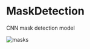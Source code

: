 # MaskDetection
CNN mask detection model

![masks](https://user-images.githubusercontent.com/73878161/198726973-9e405914-af38-41e9-89a5-202d552c8574.gif)
